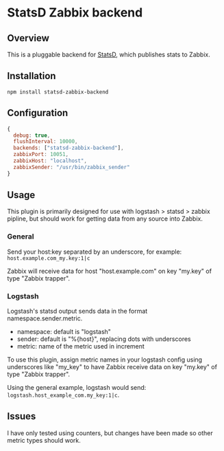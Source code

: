 # StatsD Zabbix backend

## Overview
This is a pluggable backend for [StatsD](https://github.com/etsy/statsd), which publishes stats to Zabbix.

## Installation

    npm install statsd-zabbix-backend

## Configuration
```js
{
  debug: true,
  flushInterval: 10000,
  backends: ["statsd-zabbix-backend"],
  zabbixPort: 10051,
  zabbixHost: "localhost",
  zabbixSender: "/usr/bin/zabbix_sender"
}
```

## Usage
This plugin is primarily designed for use with logstash > statsd > zabbix pipline, but should work for getting data from any source into Zabbix.

### General
Send your host:key separated by an underscore, for example: `host.example.com_my.key:1|c`

Zabbix will receive data for host "host.example.com" on key "my.key" of type "Zabbix trapper".

### Logstash
Logstash's statsd output sends data in the format namespace.sender.metric.

- namespace: default is "logstash"
- sender: default is "%{host}", replacing dots with underscores
- metric: name of the metric used in increment

To use this plugin, assign metric names in your logstash config using underscores like "my_key" to have Zabbix receive data on key "my.key" of type "Zabbix trapper".

Using the general example, logstash would send: `logstash.host_example_com.my_key:1|c`.

## Issues
I have only tested using counters, but changes have been made so other metric types should work.
